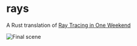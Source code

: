 # rays
A Rust translation of [Ray Tracing in One Weekend](https://raytracing.github.io/books/RayTracingInOneWeekend.html)

![Final scene](https://user-images.githubusercontent.com/4028654/103356714-6a671100-4aa9-11eb-9981-fd0044c2f804.png)
